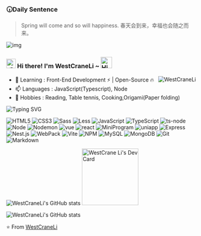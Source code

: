
<h3>🕡Daily Sentence</h3>

<blockquote>
Spring will come and so will happiness.
春天会到来，幸福也会随之而来。
</blockquote>
<img src=https://staticedu-wps.cache.iciba.com/image/6e71c0ba7bbf8ac524260e3999198d54.png alt="img" />

<h3>
<img src="https://media.giphy.com/media/hvRJCLFzcasrR4ia7z/giphy.gif" width="25" alt="手势" />
Hi there! I'm WestCraneLi ~
<img src="https://emojis.slackmojis.com/emojis/images/1588866973/8934/hellokittydance.gif?1588866973" alt="Hi" width="30" />
</h3>

<a href="https://github.com/WestCraneLi">
<div align="right" >
  <img align="right" src="https://count.getloli.com/get/@:WestCraneLi" alt="WestCraneLi" />
</div>
</a>

* 🌱 Learning : Front-End Development ⚡ | Open-Source 🔥
* 📫 Languages : JavaScript(Typescript), Node
* 🔭 Hobbies : Reading, Table tennis, Cooking,Origami(Paper folding)

![Typing SVG](https://readme-typing-svg.herokuapp.com?font=DynaPuff&size=20&pause=1000&color=0366d6&center=false&vCenter=true&width=500&height=22&lines=Better+late+than+never+%F0%9F%91%8B)

![HTML5](https://custom-icon-badges.demolab.com/badge/-HTML5-%23E34F26?logo=HTML5&logoColor=white)
![CSS3](https://custom-icon-badges.demolab.com/badge/-CSS3-%231572B6?logo=CSS3&logoColor=white)
![Sass](https://custom-icon-badges.demolab.com/badge/-Sass-%23CC6699?logo=Sass&logoColor=white)
![Less](https://custom-icon-badges.demolab.com/badge/-Less-%233118C6?logo=Less&logoColor=white)
![JavaScript](https://img.shields.io/badge/-JavaScript-e5cd0c?style=flat-square&logo=JavaScript&labelColor=f7df1e&logoColor=000)
![TypeScript](https://img.shields.io/badge/-TypeScript-3178C6?style=flat-square&logo=TypeScript&logoColor=white&color=blue)
![ts-node](https://custom-icon-badges.demolab.com/badge/-ts--node-%233178C6?logo=ts-node&logoColor=white)
![Node](https://img.shields.io/badge/-Nodejs-43853d?style=flat-square&logo=Node.js&logoColor=white)
![Nodemon](https://custom-icon-badges.demolab.com/badge/-Nodemon-%2376D04B?logo=Nodemon&logoColor=white)
![vue](https://img.shields.io/badge/-Vue.js-29beb0?style=flat-square&logo=vue.js&labelColor=ffffff&color=4FC08D)
![react](https://img.shields.io/badge/-React-29beb0?style=flat-square&logo=React&labelColor=ffffff&color=61DAFB)
![MiniProgram](https://img.shields.io/badge/-MiniProgram-008000?style=flat-square&logo=WeChat&labelColor=fff&color=07C160)
![uniapp](https://custom-icon-badges.demolab.com/badge/-Uniapp-%07C160?logo=uniapp&logoColor=white)
![Express](https://custom-icon-badges.demolab.com/badge/-Express-%23000000?logo=Express&logoColor=white)
![Nest.js](https://custom-icon-badges.demolab.com/badge/-Nest.js-%23CC7799?logo=Nest.js&logoColor=white)
![WebPack](https://img.shields.io/badge/-WebPack-1C78C0?style=flat-square&logo=WebPack&logoColor=white)
![Vite](https://custom-icon-badges.demolab.com/badge/-Vite-%23646CFF?logo=Vite&logoColor=white)
![NPM](https://img.shields.io/badge/-NPM-CB3837?style=flat-square&logo=npm&logoColor=white)
![MySQL](https://img.shields.io/badge/-MySQL-white?style=flat-square&logo=MySQL&logoColor=white&color=fff&labelColor=4479A1)
![MongoDB](https://custom-icon-badges.demolab.com/badge/-MongoDB-%2347A248?logo=MongoDB&logoColor=white)
![Git](https://custom-icon-badges.demolab.com/badge/-Git-%23F05032?logo=Git&logoColor=white)
![Markdown](https://custom-icon-badges.demolab.com/badge/-Markdown-%23000000?logo=Markdown&logoColor=white)

![WestCraneLi's GitHub stats](https://github-readme-stats.vercel.app/api?username=WestCraneLi&show_icons=true&count_private=true)
<a href="https://app.daily.dev/westcraneli">
  <img src="https://api.daily.dev/devcards/ad91276ae007477da4ff5bf91c125771.png?r=5f7" width="150" alt="WestCrane Li's Dev Card"/>
</a>

![WestCraneLi's GitHub stats](https://github-readme-activity-graph.vercel.app/graph?username=WestCraneLi&theme=github&height=320)

⭐️ From [WestCraneLi](https://github.com/WestCraneLi)

